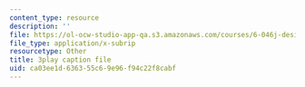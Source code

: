 ```yaml
---
content_type: resource
description: ''
file: https://ol-ocw-studio-app-qa.s3.amazonaws.com/courses/6-046j-design-and-analysis-of-algorithms-spring-2015/ca03ee1d636355c69e96f94c22f8cabf_ojdXVFQfZPw.vtt
file_type: application/x-subrip
resourcetype: Other
title: 3play caption file
uid: ca03ee1d-6363-55c6-9e96-f94c22f8cabf
---
```

